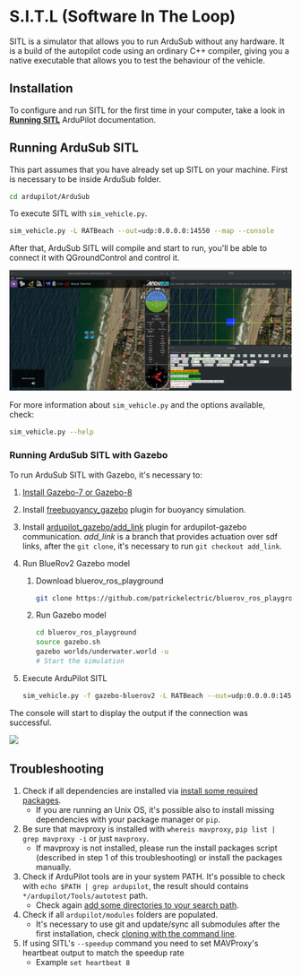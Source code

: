 # S.I.T.L (Software In The Loop)

SITL is a simulator that allows you to run ArduSub without any hardware. It is a build of the autopilot code using an ordinary C++ compiler, giving you a native executable that allows you to test the behaviour of the vehicle.

## Installation
To configure and run SITL for the first time in your computer, take a look in [**Running SITL**](http://ardupilot.org/dev/docs/sitl-simulator-software-in-the-loop.html) ArduPilot documentation.

## Running ArduSub SITL

This part assumes that you have already set up SITL on your machine.
First is necessary to be inside ArduSub folder.
```sh
cd ardupilot/ArduSub
```
To execute SITL with `sim_vehicle.py`.
```sh
sim_vehicle.py -L RATBeach --out=udp:0.0.0.0:14550 --map --console
```
After that, ArduSub SITL will compile and start to run, you'll be able to connect it with QGroundControl and control it.

<img src="/images/sitl_ardusub_qgc.png" class="img-responsive img-center" style="max-height:400px;">

For more information about `sim_vehicle.py` and the options available, check:
```sh
sim_vehicle.py --help
```

### Running ArduSub SITL with Gazebo

To run ArduSub SITL with Gazebo, it's necessary to:
1. [Install Gazebo-7 or Gazebo-8](http://gazebosim.org/tutorials?tut=install_ubuntu)
2. Install [freebuoyancy_gazebo](https://github.com/bluerobotics/freebuoyancy_gazebo#install) plugin for buoyancy simulation.
3. Install [ardupilot_gazebo/add_link](https://github.com/patrickelectric/ardupilot_gazebo/tree/add_link#usage-) plugin for ardupilot-gazebo communication. *add_link* is a branch that provides actuation over sdf links, after the `git clone`, it's necessary to run `git checkout add_link`.
3. Run BlueRov2 Gazebo model
    1. Download bluerov_ros_playground
        ```bash
        git clone https://github.com/patrickelectric/bluerov_ros_playground
        ```

    2. Run Gazebo model
        ```bash
        cd bluerov_ros_playground
        source gazebo.sh
        gazebo worlds/underwater.world -u
        # Start the simulation
        ```

4. Execute ArduPilot SITL
    ```bash
    sim_vehicle.py -f gazebo-bluerov2 -L RATBeach --out=udp:0.0.0.0:14550 --console
    ```

The console will start to display the output if the connection was successful.

<img src="/images/gazebo_sitl.gif" class="img-responsive img-center" style="max-height:400px;">

## Troubleshooting

1. Check if all dependencies are installed via [install some required packages](http://ardupilot.org/dev/docs/setting-up-sitl-on-linux.html#install-some-required-packages).
    * If you are running an Unix OS, it's possible also to install missing dependencies with your package manager or `pip`.
2. Be sure that mavproxy is installed with `whereis mavproxy`, `pip list | grep mavproxy -i` or just `mavproxy`.
    * If mavproxy is not installed, please run the install packages script (described in step 1 of this troubleshooting) or install the packages manually.
3. Check if ArduPilot tools are in your system PATH. It's possible to check with `echo $PATH | grep ardupilot`, the result should contains `*/ardupilot/Tools/autotest` path.
    * Check again [add some directories to your search path](http://ardupilot.org/dev/docs/setting-up-sitl-on-linux.html#add-some-directories-to-your-search-path-facultative).
4. Check if all `ardupilot/modules` folders are populated.
    * It's necessary to use git and update/sync all submodules after the first installation, check [cloning with the command line](http://ardupilot.org/dev/docs/setting-up-sitl-on-linux.html#cloning-with-the-command-line).
5.  If using SITL's `--speedup` command you need to set MAVProxy's heartbeat output to match the speedup rate
    * Example `set heartbeat 8`
